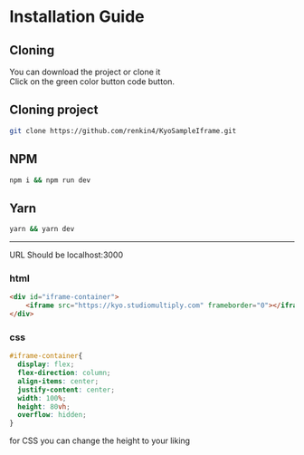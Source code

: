 # Installation Guide

## Cloning

You can download the project or clone it  
Click on the green color button code button.

## Cloning project

```bash
git clone https://github.com/renkin4/KyoSampleIframe.git
```

## NPM

```bash
npm i && npm run dev 
```

## Yarn

```bash
yarn && yarn dev
```

--- 

URL Should be localhost:3000

### html

```html
<div id="iframe-container">
    <iframe src="https://kyo.studiomultiply.com" frameborder="0"></iframe>
</div>
```

### css

```css 
#iframe-container{
  display: flex;
  flex-direction: column;
  align-items: center;
  justify-content: center;
  width: 100%;
  height: 80vh; 
  overflow: hidden;
}
```

for CSS you can change the height to your liking 